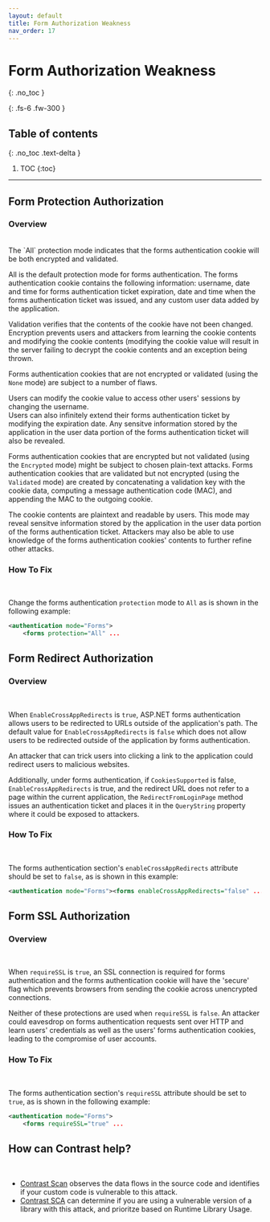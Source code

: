 ```yaml
---
layout: default
title: Form Authorization Weakness
nav_order: 17
---
```

# Form Authorization Weakness
{: .no_toc }

{: .fs-6 .fw-300 }

## Table of contents
{: .no_toc .text-delta }

1. TOC
{:toc}

---

## Form Protection Authorization  

### Overview 
<br/>
The `All` protection mode indicates that the forms authentication cookie will be both encrypted and validated. 

All is the default protection mode for forms authentication. The forms authentication cookie contains the following information: username, date and time for forms authentication ticket expiration, date and time when the forms authentication ticket was issued, and any custom user data added by the application. 

Validation verifies that the contents of the cookie have not been changed. Encryption prevents users and attackers from learning the cookie contents and modifying the cookie contents (modifying the cookie value will result in the server failing to decrypt the cookie contents and an exception being thrown.

Forms authentication cookies that are not encrypted or validated (using the `None` mode) are subject to a number of flaws.  

Users can modify the cookie value to access other users' sessions by changing the username.  
Users can also infinitely extend their forms authentication ticket by modifying the expiration date. 
Any sensitve information stored by the application in the user data portion of the forms authentication ticket will also be revealed.

Forms authentication cookies that are encrypted but not validated (using the `Encrypted` mode) might be subject to chosen plain-text attacks. 
Forms authentication cookies that are validated but not encrypted (using the `Validated` mode) are created by concatenating a validation key with the cookie data, computing a message authentication code (MAC), and appending the MAC to the outgoing cookie.  

The cookie contents are plaintext and readable by users. This mode may reveal sensitve information stored by the application in the user data portion of the forms authentication ticket. Attackers may also be able to use knowledge of the forms authentication cookies' contents to further refine other attacks. 


### How To Fix 
<br/>

Change the forms authentication `protection` mode to `All` as is shown in the following example: 
	    
```xml
<authentication mode="Forms">
	<forms protection="All" ...
``` 


## Form Redirect Authorization   

### Overview 
<br/>

When `EnableCrossAppRedirects` is `true`, ASP.NET forms authentication allows users to be redirected to URLs outside of the application's path.  The default value for `EnableCrossAppRedirects` is `false` which does not allow users to be redirected outside of the application by forms authentication.  

An attacker that can trick users into clicking a link to the application could redirect users to malicious websites. 

Additionally, under forms authentication, if `CookiesSupported` is false, `EnableCrossAppRedirects` is true, and the redirect URL does not refer to a page within the current application, the `RedirectFromLoginPage` method issues an authentication ticket and places it in the `QueryString` property where it could be exposed to attackers. 


### How To Fix  
<br/>

The forms authentication section's `enableCrossAppRedirects` attribute should be set to `false`, as is shown in this example:
	    
```xml
<authentication mode="Forms"><forms enableCrossAppRedirects="false" ...
```


## Form SSL Authorization  

### Overview 
<br/>

When `requireSSL` is `true`, an SSL connection is required for forms authentication and the forms authentication cookie will have the 'secure' flag which prevents browsers from sending the cookie across unencrypted connections.  

Neither of these protections are used when `requireSSL` is `false`. An attacker could eavesdrop on forms authentication requests sent over HTTP and learn users' credentials as well as the users' forms authentication cookies, leading to the compromise of user accounts.


### How To Fix  
<br/>

The forms authentication section's `requireSSL` attribute should be set to `true`, as is shown in the following example: 
	    
```xml
<authentication mode="Forms">
	<forms requireSSL="true" ...
```

## How can Contrast help?
<br/>

- [Contrast Scan](https://www.contrastsecurity.com/contrast-scan) observes the data flows in the source code and identifies if your custom code is vulnerable to this attack. 
- [Contrast SCA](https://www.contrastsecurity.com/contrast-sca) can determine if you are using a vulnerable version of a library with this attack, and prioritze based on Runtime Library Usage.